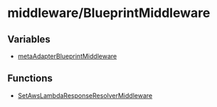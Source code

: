 # middleware/BlueprintMiddleware

## Variables

- [metaAdapterBlueprintMiddleware](variables/metaAdapterBlueprintMiddleware.md)

## Functions

- [SetAwsLambdaResponseResolverMiddleware](functions/SetAwsLambdaResponseResolverMiddleware.md)
